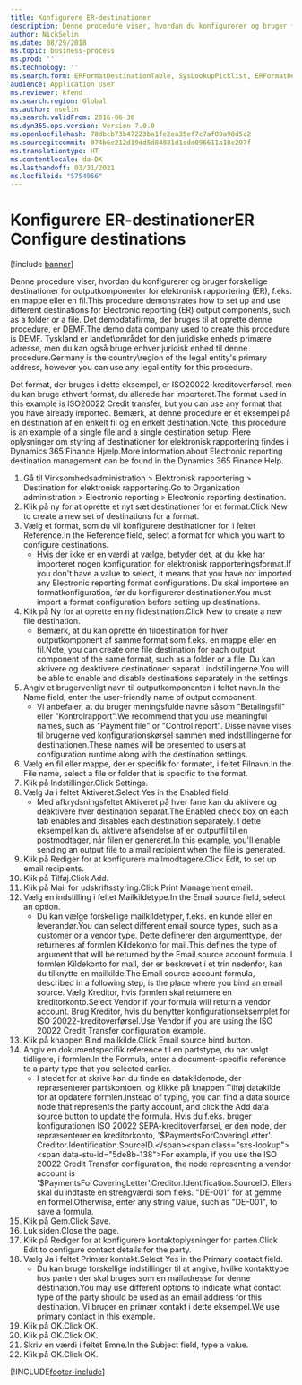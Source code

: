 ```yaml
---
title: Konfigurere ER-destinationer
description: Denne procedure viser, hvordan du konfigurerer og bruger forskellige destinationer for outputkomponenter for elektronisk rapportering (ER), f.eks. en mappe eller en fil.
author: NickSelin
ms.date: 08/29/2018
ms.topic: business-process
ms.prod: ''
ms.technology: ''
ms.search.form: ERFormatDestinationTable, SysLookupPicklist, ERFormatDestinationSettings, ERFormatDestinationEmailSettings, ERExpressionDesignerFormula, SRSPrintDestinationTokens
audience: Application User
ms.reviewer: kfend
ms.search.region: Global
ms.author: nselin
ms.search.validFrom: 2016-06-30
ms.dyn365.ops.version: Version 7.0.0
ms.openlocfilehash: 78dbcb73b47223ba1fe2ea35ef7c7af09a98d5c2
ms.sourcegitcommit: 074b6e212d19dd5d84881d1cdd096611a18c207f
ms.translationtype: HT
ms.contentlocale: da-DK
ms.lasthandoff: 03/31/2021
ms.locfileid: "5754956"
---
```

# <a name="er-configure-destinations"></a><span data-ttu-id="5de8b-103">Konfigurere ER-destinationer</span><span class="sxs-lookup"><span data-stu-id="5de8b-103">ER Configure destinations</span></span>

[!include [banner](../../includes/banner.md)]

<span data-ttu-id="5de8b-104">Denne procedure viser, hvordan du konfigurerer og bruger forskellige destinationer for outputkomponenter for elektronisk rapportering (ER), f.eks. en mappe eller en fil.</span><span class="sxs-lookup"><span data-stu-id="5de8b-104">This procedure demonstrates how to set up and use different destinations for Electronic reporting (ER) output components, such as a folder or a file.</span></span> <span data-ttu-id="5de8b-105">Det demodatafirma, der bruges til at oprette denne procedure, er DEMF.</span><span class="sxs-lookup"><span data-stu-id="5de8b-105">The demo data company used to create this procedure is DEMF.</span></span> <span data-ttu-id="5de8b-106">Tyskland er landet\området for den juridiske enheds primære adresse, men du kan også bruge enhver juridisk enhed til denne procedure.</span><span class="sxs-lookup"><span data-stu-id="5de8b-106">Germany is the country\region of the legal entity's primary address, however you can use any legal entity for this procedure.</span></span> 

<span data-ttu-id="5de8b-107">Det format, der bruges i dette eksempel, er ISO20022-kreditoverførsel, men du kan bruge ethvert format, du allerede har importeret.</span><span class="sxs-lookup"><span data-stu-id="5de8b-107">The format used in this example is ISO20022 Credit transfer, but you can use any format that you have already imported.</span></span> <span data-ttu-id="5de8b-108">Bemærk, at denne procedure er et eksempel på en destination af en enkelt fil og en enkelt destination.</span><span class="sxs-lookup"><span data-stu-id="5de8b-108">Note, this procedure is an example of a single file and a single destination setup.</span></span> <span data-ttu-id="5de8b-109">Flere oplysninger om styring af destinationer for elektronisk rapportering findes i Dynamics 365 Finance Hjælp.</span><span class="sxs-lookup"><span data-stu-id="5de8b-109">More information about Electronic reporting destination management can be found in the Dynamics 365 Finance Help.</span></span>

1. <span data-ttu-id="5de8b-110">Gå til Virksomhedsadministration > Elektronisk rapportering > Destination for elektronisk rapportering.</span><span class="sxs-lookup"><span data-stu-id="5de8b-110">Go to Organization administration > Electronic reporting > Electronic reporting destination.</span></span>
2. <span data-ttu-id="5de8b-111">Klik på ny for at oprette et nyt sæt destinationer for et format.</span><span class="sxs-lookup"><span data-stu-id="5de8b-111">Click New to create a new set of destinations for a format.</span></span>
3. <span data-ttu-id="5de8b-112">Vælg et format, som du vil konfigurere destinationer for, i feltet Reference.</span><span class="sxs-lookup"><span data-stu-id="5de8b-112">In the Reference field, select a format for which you want to configure destinations.</span></span>
    * <span data-ttu-id="5de8b-113">Hvis der ikke er en værdi at vælge, betyder det, at du ikke har importeret nogen konfiguration for elektronisk rapporteringsformat.</span><span class="sxs-lookup"><span data-stu-id="5de8b-113">If you don't have a value to select, it means that you have not imported any Electronic reporting format configurations.</span></span> <span data-ttu-id="5de8b-114">Du skal importere en formatkonfiguration, før du konfigurerer destinationer.</span><span class="sxs-lookup"><span data-stu-id="5de8b-114">You must import a format configuration before setting up destinations.</span></span>  
4. <span data-ttu-id="5de8b-115">Klik på Ny for at oprette en ny fildestination.</span><span class="sxs-lookup"><span data-stu-id="5de8b-115">Click New to create a new file destination.</span></span>
    * <span data-ttu-id="5de8b-116">Bemærk, at du kan oprette én fildestination for hver outputkomponent af samme format som f.eks. en mappe eller en fil.</span><span class="sxs-lookup"><span data-stu-id="5de8b-116">Note, you can create one file destination for each output component of the same format, such as a folder or a file.</span></span> <span data-ttu-id="5de8b-117">Du kan aktivere og deaktivere destinationer separat i indstillingerne.</span><span class="sxs-lookup"><span data-stu-id="5de8b-117">You will be able to enable and disable destinations separately in the settings.</span></span>  
5. <span data-ttu-id="5de8b-118">Angiv et brugervenligt navn til outputkomponenten i feltet navn.</span><span class="sxs-lookup"><span data-stu-id="5de8b-118">In the Name field, enter the user-friendly name of output component.</span></span>
    * <span data-ttu-id="5de8b-119">Vi anbefaler, at du bruger meningsfulde navne såsom "Betalingsfil" eller "Kontrolrapport".</span><span class="sxs-lookup"><span data-stu-id="5de8b-119">We recommend that you use meaningful names, such as "Payment file" or "Control report".</span></span> <span data-ttu-id="5de8b-120">Disse navne vises til brugerne ved konfigurationskørsel sammen med indstillingerne for destinationen.</span><span class="sxs-lookup"><span data-stu-id="5de8b-120">These names will be presented to users at configuration runtime along with the destination settings.</span></span>  
6. <span data-ttu-id="5de8b-121">Vælg en fil eller mappe, der er specifik for formatet, i feltet Filnavn.</span><span class="sxs-lookup"><span data-stu-id="5de8b-121">In the File name, select a file or folder that is specific to the format.</span></span>
7. <span data-ttu-id="5de8b-122">Klik på Indstillinger.</span><span class="sxs-lookup"><span data-stu-id="5de8b-122">Click Settings.</span></span>
8. <span data-ttu-id="5de8b-123">Vælg Ja i feltet Aktiveret.</span><span class="sxs-lookup"><span data-stu-id="5de8b-123">Select Yes in the Enabled field.</span></span>
    * <span data-ttu-id="5de8b-124">Med afkrydsningsfeltet Aktiveret på hver fane kan du aktivere og deaktivere hver destination separat.</span><span class="sxs-lookup"><span data-stu-id="5de8b-124">The Enabled check box on each tab enables and disables each destination separately.</span></span> <span data-ttu-id="5de8b-125">I dette eksempel kan du aktivere afsendelse af en outputfil til en postmodtager, når filen er genereret.</span><span class="sxs-lookup"><span data-stu-id="5de8b-125">In this example, you'll enable sending an output file to a mail recipient when the file is generated.</span></span>  
9. <span data-ttu-id="5de8b-126">Klik på Rediger for at konfigurere mailmodtagere.</span><span class="sxs-lookup"><span data-stu-id="5de8b-126">Click Edit, to set up email recipients.</span></span>
10. <span data-ttu-id="5de8b-127">Klik på Tilføj.</span><span class="sxs-lookup"><span data-stu-id="5de8b-127">Click Add.</span></span>
11. <span data-ttu-id="5de8b-128">Klik på Mail for udskriftsstyring.</span><span class="sxs-lookup"><span data-stu-id="5de8b-128">Click Print Management email.</span></span>
12. <span data-ttu-id="5de8b-129">Vælg en indstilling i feltet Mailkildetype.</span><span class="sxs-lookup"><span data-stu-id="5de8b-129">In the Email source  field, select an option.</span></span>
    * <span data-ttu-id="5de8b-130">Du kan vælge forskellige mailkildetyper, f.eks. en kunde eller en leverandør.</span><span class="sxs-lookup"><span data-stu-id="5de8b-130">You can select different email source types, such as a customer or a vendor type.</span></span> <span data-ttu-id="5de8b-131">Dette definerer den argumenttype, der returneres af formlen Kildekonto for mail.</span><span class="sxs-lookup"><span data-stu-id="5de8b-131">This defines the type of argument that will be returned by the Email source account formula.</span></span> <span data-ttu-id="5de8b-132">I formlen Kildekonto for mail, der er beskrevet i et trin nedenfor, kan du tilknytte en mailkilde.</span><span class="sxs-lookup"><span data-stu-id="5de8b-132">The Email source account formula, described in a following step, is the place where you bind an email source.</span></span> <span data-ttu-id="5de8b-133">Vælg Kreditor, hvis formlen skal returnere en kreditorkonto.</span><span class="sxs-lookup"><span data-stu-id="5de8b-133">Select Vendor if your formula will return a vendor account.</span></span> <span data-ttu-id="5de8b-134">Brug Kreditor, hvis du benytter konfigurationseksemplet for ISO 20022-kreditoverførsel.</span><span class="sxs-lookup"><span data-stu-id="5de8b-134">Use Vendor if you are using the ISO 20022 Credit Transfer configuration example.</span></span>  
13. <span data-ttu-id="5de8b-135">Klik på knappen Bind mailkilde.</span><span class="sxs-lookup"><span data-stu-id="5de8b-135">Click Email source bind button.</span></span>
14. <span data-ttu-id="5de8b-136">Angiv en dokumentspecifik reference til en partstype, du har valgt tidligere, i formlen.</span><span class="sxs-lookup"><span data-stu-id="5de8b-136">In the Formula, enter a document-specific reference to a party type that you selected earlier.</span></span>
    * <span data-ttu-id="5de8b-137">I stedet for at skrive kan du finde en datakildenode, der repræsenterer partskontoen, og klikke på knappen Tilføj datakilde for at opdatere formlen.</span><span class="sxs-lookup"><span data-stu-id="5de8b-137">Instead of typing, you can find a data source node that represents the party account, and click the Add data source button to update the formula.</span></span> <span data-ttu-id="5de8b-138">Hvis du f.eks. bruger konfigurationen ISO 20022 SEPA-kreditoverførsel, er den node, der repræsenterer en kreditorkonto, '$PaymentsForCoveringLetter'. Creditor.Identification.SourceID.</span><span class="sxs-lookup"><span data-stu-id="5de8b-138">For example, if you use the ISO 20022 Credit Transfer configuration, the node representing a vendor account is '$PaymentsForCoveringLetter'.Creditor.Identification.SourceID.</span></span> <span data-ttu-id="5de8b-139">Ellers skal du indtaste en strengværdi som f.eks. "DE-001" for at gemme en formel.</span><span class="sxs-lookup"><span data-stu-id="5de8b-139">Otherwise, enter any string value, such as "DE-001", to save a formula.</span></span>  
15. <span data-ttu-id="5de8b-140">Klik på Gem.</span><span class="sxs-lookup"><span data-stu-id="5de8b-140">Click Save.</span></span>
16. <span data-ttu-id="5de8b-141">Luk siden.</span><span class="sxs-lookup"><span data-stu-id="5de8b-141">Close the page.</span></span>
17. <span data-ttu-id="5de8b-142">Klik på Rediger for at konfigurere kontaktoplysninger for parten.</span><span class="sxs-lookup"><span data-stu-id="5de8b-142">Click Edit to configure contact details for the party.</span></span>
18. <span data-ttu-id="5de8b-143">Vælg Ja i feltet Primær kontakt.</span><span class="sxs-lookup"><span data-stu-id="5de8b-143">Select Yes in the Primary contact field.</span></span>
    * <span data-ttu-id="5de8b-144">Du kan bruge forskellige indstillinger til at angive, hvilke kontakttype hos parten der skal bruges som en mailadresse for denne destination.</span><span class="sxs-lookup"><span data-stu-id="5de8b-144">You may use different options to indicate what contact type of the party should be used as an email address for this destination.</span></span> <span data-ttu-id="5de8b-145">Vi bruger en primær kontakt i dette eksempel.</span><span class="sxs-lookup"><span data-stu-id="5de8b-145">We use primary contact in this example.</span></span>  
19. <span data-ttu-id="5de8b-146">Klik på OK.</span><span class="sxs-lookup"><span data-stu-id="5de8b-146">Click OK.</span></span>
20. <span data-ttu-id="5de8b-147">Klik på OK.</span><span class="sxs-lookup"><span data-stu-id="5de8b-147">Click OK.</span></span>
21. <span data-ttu-id="5de8b-148">Skriv en værdi i feltet Emne.</span><span class="sxs-lookup"><span data-stu-id="5de8b-148">In the Subject field, type a value.</span></span>
22. <span data-ttu-id="5de8b-149">Klik på OK.</span><span class="sxs-lookup"><span data-stu-id="5de8b-149">Click OK.</span></span>



[!INCLUDE[footer-include](../../../../includes/footer-banner.md)]